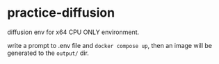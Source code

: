 # practice-diffusion

diffusion env for x64 CPU ONLY environment.

write a prompt to .env file and `docker compose up`, then an image will be generated to the `output/` dir.
